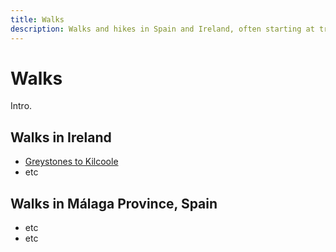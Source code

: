 ```yaml
---
title: Walks
description: Walks and hikes in Spain and Ireland, often starting at train stations 
---
```


#  Walks 

Intro.

## Walks in Ireland 

- [Greystones to Kilcoole](walks/greystones-to-kilcoole.md)
- etc

## Walks in Málaga Province, Spain

- etc
- etc

